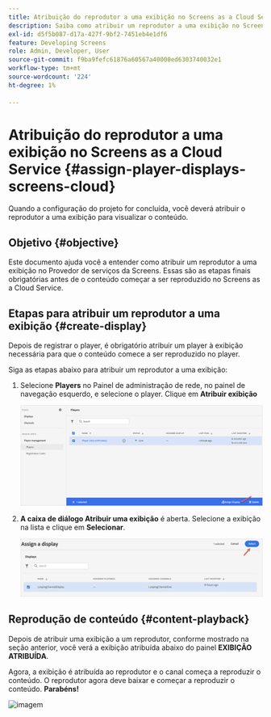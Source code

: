 ```yaml
---
title: Atribuição do reprodutor a uma exibição no Screens as a Cloud Service
description: Saiba como atribuir um reprodutor a uma exibição no Screens as a Cloud Service.
exl-id: d5f5b087-d17a-427f-9bf2-7451eb4e1df6
feature: Developing Screens
role: Admin, Developer, User
source-git-commit: f9ba9fefc61876a60567a40000ed6303740032e1
workflow-type: tm+mt
source-wordcount: '224'
ht-degree: 1%

---
```


# Atribuição do reprodutor a uma exibição no Screens as a Cloud Service {#assign-player-displays-screens-cloud}

Quando a configuração do projeto for concluída, você deverá atribuir o reprodutor a uma exibição para visualizar o conteúdo.

## Objetivo {#objective}

Este documento ajuda você a entender como atribuir um reprodutor a uma exibição no Provedor de serviços da Screens. Essas são as etapas finais obrigatórias antes de o conteúdo começar a ser reproduzido no Screens as a Cloud Service.

## Etapas para atribuir um reprodutor a uma exibição {#create-display}

Depois de registrar o player, é obrigatório atribuir um player à exibição necessária para que o conteúdo comece a ser reproduzido no player.

Siga as etapas abaixo para atribuir um reprodutor a uma exibição:

1. Selecione **Players** no Painel de administração de rede, no painel de navegação esquerdo, e selecione o player. Clique em **Atribuir exibição**

   ![imagem](/help/screens-cloud/assets/player/register-player7.png)

1. **A caixa de diálogo Atribuir uma exibição** é aberta. Selecione a exibição na lista e clique em **Selecionar**.

   ![imagem](/help/screens-cloud/assets/player/register-player8.png)

## Reprodução de conteúdo {#content-playback}

Depois de atribuir uma exibição a um reprodutor, conforme mostrado na seção anterior, você verá a exibição atribuída abaixo do painel **EXIBIÇÃO ATRIBUÍDA**.

Agora, a exibição é atribuída ao reprodutor e o canal começa a reproduzir o conteúdo. O reprodutor agora deve baixar e começar a reproduzir o conteúdo. **Parabéns!**

![imagem](/help/screens-cloud/assets/player/output.gif)
